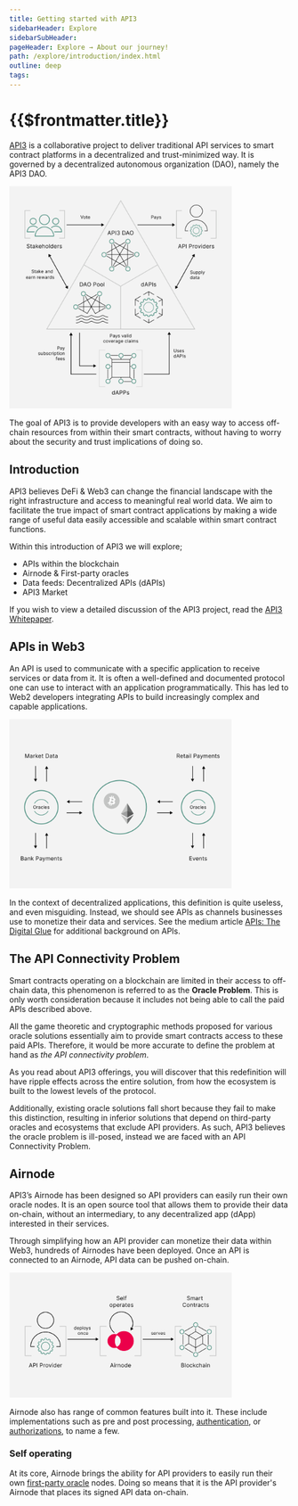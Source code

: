 ```yaml
---
title: Getting started with API3
sidebarHeader: Explore
sidebarSubHeader:
pageHeader: Explore → About our journey!
path: /explore/introduction/index.html
outline: deep
tags:
---
```


<PageHeader/>

<SearchHighlight/>

<FlexStartTag/>

# {{$frontmatter.title}}

[API3<ExternalLinkImage/>](https://api3.org) is a collaborative project to
deliver traditional API services to smart contract platforms in a decentralized
and trust-minimized way. It is governed by a decentralized autonomous
organization (DAO), namely the API3 DAO.

<img src="../assets/images/06-a-API3_DAO-Op1.png" style="width:400px">

The goal of API3 is to provide developers with an easy way to access off-chain
resources from within their smart contracts, without having to worry about the
security and trust implications of doing so.

## Introduction

API3 believes DeFi & Web3 can change the financial landscape with the right
infrastructure and access to meaningful real world data. We aim to facilitate
the true impact of smart contract applications by making a wide range of useful
data easily accessible and scalable within smart contract functions.

Within this introduction of API3 we will explore;

- APIs within the blockchain
- Airnode & First-party oracles
- Data feeds: Decentralized APIs (dAPIs)
- API3 Market

If you wish to view a detailed discussion of the API3 project, read the
[API3 Whitepaper<ExternalLinkImage/>](https://github.com/api3dao/api3-whitepaper/blob/master/api3-whitepaper.pdf).

## APIs in Web3

An API is used to communicate with a specific application to receive services or
data from it. It is often a well-defined and documented protocol one can use to
interact with an application programmatically. This has led to Web2 developers
integrating APIs to build increasingly complex and capable applications.

<img src="../assets/images/API_use_cases_intro.png" style="width:400px">

In the context of decentralized applications, this definition is quite useless,
and even misguiding. Instead, we should see APIs as channels businesses use to
monetize their data and services. See the medium article
[APIs: The Digital Glue](https://medium.com/api3/apis-the-digital-glue-7ac87566e773)
for additional background on APIs.

## The API Connectivity Problem

Smart contracts operating on a blockchain are limited in their access to
off-chain data, this phenomenon is referred to as the **Oracle Problem**. This
is only worth consideration because it includes not being able to call the paid
APIs described above.

All the game theoretic and cryptographic methods proposed for various oracle
solutions essentially aim to provide smart contracts access to these paid APIs.
Therefore, it would be more accurate to define the problem at hand as _the API
connectivity problem_.

As you read about API3 offerings, you will discover that this redefinition will
have ripple effects across the entire solution, from how the ecosystem is built
to the lowest levels of the protocol.

Additionally, existing oracle solutions fall short because they fail to make
this distinction, resulting in inferior solutions that depend on third-party
oracles and ecosystems that exclude API providers. As such, API3 believes the
oracle problem is ill-posed, instead we are faced with an API Connectivity
Problem.

## Airnode

API3’s Airnode has been designed so API providers can easily run their own
oracle nodes. It is an open source tool that allows them to provide their data
on-chain, without an intermediary, to any decentralized app (dApp) interested in
their services.

Through simplifying how an API provider can monetize their data within Web3,
hundreds of Airnodes have been deployed. Once an API is connected to an Airnode,
API data can be pushed on-chain.

<img src="../assets/images/04-Airnode_Design_Philosophy.png" style="width:400px">

Airnode also has range of common features built into it. These include
implementations such as pre and post processing,
[authentication](/reference/airnode/latest/concepts/relay-meta-auth.md), or
[authorizations](/reference/airnode/latest/concepts/authorizations.md), to name
a few.

### Self operating

At its core, Airnode brings the ability for API providers to easily run their
own [first-party oracle](/explore/introduction/first-party.md) nodes. Doing so
means that it is the API provider's Airnode that places its signed API data
on-chain.

<FlexEndTag/>
